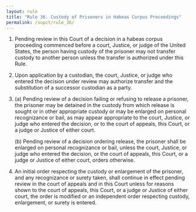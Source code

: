 ```yaml
---
layout: rule
title: "Rule 36. Custody of Prisoners in Habeas Corpus Proceedings"
permalink: /supct/rule_36/
---
```


1. Pending review in this Court of a decision in a habeas corpus proceeding commenced before a court, Justice, or judge of the United States, the person having custody of the prisoner may not transfer custody to another person unless the transfer is authorized under this Rule.


2. Upon application by a custodian, the court, Justice, or judge who entered the decision under review may authorize transfer and the substitution of a successor custodian as a party.


3. (a) Pending review of a decision failing or refusing to release a prisoner, the prisoner may be detained in the custody from which release is sought or in other appropriate custody or may be enlarged on personal recognizance or bail, as may appear appropriate to the court, Justice, or judge who entered the decision, or to the court of appeals, this Court, or a judge or Justice of either court.


    (b) Pending review of a decision ordering release, the prisoner shall be enlarged on personal recognizance or bail, unless the court, Justice, or judge who entered the decision, or the court of appeals, this Court, or a judge or Justice of either court, orders otherwise.


4. An initial order respecting the custody or enlargement of the prisoner, and any recognizance or surety taken, shall continue in effect pending review in the court of appeals and in this Court unless for reasons shown to the court of appeals, this Court, or a judge or Justice of either court, the order is modified or an independent order respecting custody, enlargement, or surety is entered.
